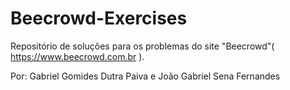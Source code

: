 # Beecrowd-Exercises
Repositório de soluções para os problemas do site "Beecrowd"( https://www.beecrowd.com.br ). 

Por: Gabriel Gomides Dutra Paiva e João Gabriel Sena Fernandes
